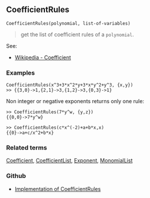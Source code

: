 ## CoefficientRules

```
CoefficientRules(polynomial, list-of-variables)
```

> get the list of coefficient rules of a  `polynomial`.
 

See:  
* [Wikipedia - Coefficient](http://en.wikipedia.org/wiki/Coefficient)

### Examples

```
CoefficientRules(x^3+3*x^2*y+3*x*y^2+y^3, {x,y}) 
>> {{3,0}->1,{2,1}->3,{1,2}->3,{0,3}->1} 
```

Non integer or negative exponents returns only one rule:

```
>> CoefficientRules(7*y^w, {y,z}) 
{{0,0}->7*y^w} 
 
>> CoefficientRules(c*x^(-2)+a+b*x,x) 
{{0}->a+c/x^2+b*x}
```

### Related terms

[Coefficient](Coefficient.md), [CoefficientList](CoefficientList.md), [Exponent](Exponent.md), [MonomialList](MonomialList.md)

### Github

* [Implementation of CoefficientRules](https://github.com/axkr/symja_android_library/blob/master/symja_android_library/matheclipse-core/src/main/java/org/matheclipse/core/builtin/PolynomialFunctions.java#L313) 

